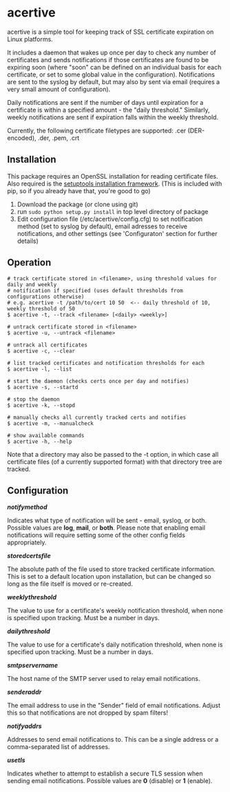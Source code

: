 # acertive

acertive is a simple tool for keeping track of SSL certificate expiration on Linux platforms.

It includes a daemon that wakes up once per day to check any number of certificates and sends notifications if those certificates are found to be expiring soon (where "soon" can be defined on an individual basis for each certificate, or set to some global value in the configuration). Notifications are sent to the syslog by default, but may also by sent via email (requires a very small amount of configuration).

Daily notifications are sent if the number of days until expiration for a certificate is within a specified amount - the "daily threshold." Similarly, weekly notifications are sent if expiration falls within  the weekly threshold.

Currently, the following certificate filetypes are supported: .cer (DER-encoded), .der, .pem, .crt

## Installation

This package requires an OpenSSL installation for reading certificate files.
Also required is the [setuptools installation framework](https://pypi.python.org/pypi/setuptools).
(This is included with pip, so if you already have that, you're good to go)

1. Download the package (or clone using git)
2. run `sudo python setup.py install` in top level directory of package
3. Edit configuration file (/etc/acertive/config.cfg) to set notification method (set to syslog by default), email adresses to receive notifications, and other settings (see 'Configuraton' section for further details)


## Operation

```
# track certificate stored in <filename>, using threshold values for daily and weekly
# notification if specified (uses default thresholds from configurations otherwise)
# e.g. acertive -t /path/to/cert 10 50  <-- daily threshold of 10, weekly threshold of 50
$ acertive -t, --track <filename> [<daily> <weekly>]

# untrack certificate stored in <filename>
$ acertive -u, --untrack <filename>

# untrack all certificates
$ acertive -c, --clear				

# list tracked certificates and notification thresholds for each
$ acertive -l, --list	

# start the daemon (checks certs once per day and notifies)
$ acertive -s, --startd				

# stop the daemon
$ acertive -k, --stopd				

# manually checks all currently tracked certs and notifies
$ acertive -m, --manualcheck

# show available commands
$ acertive -h, --help
```

Note that a directory may also be passed to the -t option, in which case all certificate files (of a currently supported format) with that directory tree are tracked.

## Configuration

_**notifymethod**_

Indicates what type of notification will be sent - email, syslog, or both.
Possible values are **log**, **mail**, or **both**.
Please note that enabling email notifications will require setting some of the other config fields appropriately.

_**storedcertsfile**_

The absolute path of the file used to store tracked certificate information.
This is set to a default location upon installation, but can be changed so long as the file itself is moved or re-created.

_**weeklythreshold**_

The value to use for a certificate's weekly notification threshold, when none is specified upon tracking.
Must be a number in days.

_**dailythreshold**_

The value to use for a certificate's daily notification threshold, when none is specified upon tracking.
Must be a number in days.

_**smtpservername**_

The host name of the SMTP server used to relay email notifications.

_**senderaddr**_

The email address to use in the "Sender" field of email notifications.
Adjust this so that notifications are not dropped by spam filters!

_**notifyaddrs**_

Addresses to send email notifications to.
This can be a single address or a comma-separated list of addresses.

_**usetls**_

Indicates whether to attempt to establish a secure TLS session when sending email notifications.
Possible values are **0** (disable) or **1** (enable).

